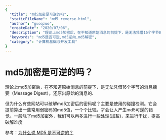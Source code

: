 ```yaml
---
{
  "title": "md5加密是可逆的吗",
  "staticFileName": "md5_reverse.html",
  "author": "guoqzuo",
  "createDate": "2020/07/06",
  "description": "理论上md5加密后，在不知道原始消息的前提下，是无法凭借16个字节的消息摘要（Message Digest），还原出原始的消息的.但为什么有些网站可以破解md5加密后的密码呢？主要是使用的碰撞检测。它会提前算出一些常用弱密码的md5值，一个个比较。才会让人产生md5可逆的错觉。一般除了md5加密外，我们可以再多进行一些处理(加盐)，来进行干扰，提高破解难度",
  "keywords": "md5是否可逆,md5逆向,md5解密",
  "category": "计算机基础与开发工具"
}
---
```


# md5加密是可逆的吗？

理论上md5加密后，在不知道原始消息的前提下，是无法凭借16个字节的消息摘要（Message Digest），还原出原始的消息的.

但为什么有些网站可以破解md5加密后的密码呢？主要是使用的碰撞检测。它会提前算出一些常用弱密码的md5值，一个个比较。才会让人产生md5可逆的错觉。一般除了md5加密外，我们可以再多进行一些处理(加盐)，来进行干扰，提高破解难度

参考：[为什么说 MD5 是不可逆的？](https://www.zhihu.com/question/22651987)